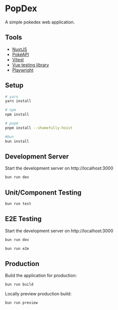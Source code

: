 # PopDex

A simple pokedex web application.

## Tools

- [NuxtJS](https://v3.nuxtjs.org)
- [PokéAPI](https://pokeapi.co/)
- [Vitest](https://vitest.dev)
- [Vue testing library](https://github.com/testing-library/vue-testing-library)
- [Playwright](https://playwright.dev)

## Setup

```bash
# yarn
yarn install

# npm
npm install

# pnpm
pnpm install --shamefully-hoist

#bun
bun install
```

## Development Server

Start the development server on http://localhost:3000

```bash
bun run dev
```

## Unit/Component Testing

```bash
bun run test
```

## E2E Testing

Start the development server on http://localhost:3000

```bash
bun run dev
```

```bash
bun run e2e
```

## Production

Build the application for production:

```bash
bun run build
```

Locally preview production build:

```bash
bun run preview
```